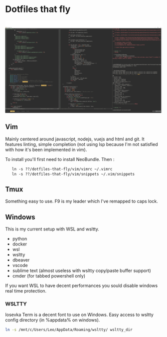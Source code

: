 
# Dotfiles that fly

![WSLTTY Windows](https://raw.githubusercontent.com/Leotomas/dotfiles-that-fly/master/docs/setup.PNG)

## Vim
Mainly centered around javascript, nodejs, vuejs and html and git. It features linting, simple completion (not using lsp because I'm not satisfied with how it's been implemented in vim).

To install you'll first need to install NeoBundle. Then :
```
   ln -s ??/dotfiles-that-fly/vim/vimrc ~/.vimrc
   ln -s ??/dotfiles-that-fly/vim/snippets ~/.vim/snippets
```


## Tmux
Something easy to use. F9 is my leader which I've remapped to caps lock.

## Windows

This is my current setup with WSL and wsltty.

- python
- docker
- wsl
- wsltty
- dbeaver
- vscode
- sublime text (almost useless with wsltty copy/paste buffer support)
- cmder (for tabbed powershell only)

If you want WSL to have decent performances you sould disable windows real time protection.

### WSLTTY

Iosevka Term is a decent font to use on Windows.
Easy access to wsltty config directory (in %appdata% on windows).
```bash
ln -s /mnt/c/Users/Leo/AppData/Roaming/wsltty/ wsltty_dir
```


